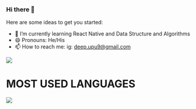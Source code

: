 ### Hi there 👋

Here are some ideas to get you started:

- 🌱 I’m currently learning React Native and Data Structure and Algorithms
- 😄 Pronouns: He/His
- 📫 How to reach me: ig: deep.upu9@gmail.com

<img src="https://github-readme-stats.vercel.app/api?username=oops-shlok&show_icons=true&theme=onedark" >

<h1>MOST USED LANGUAGES</h1>
<img src="https://github-readme-stats.vercel.app/api/top-langs/?username=oops-shlok&layout=compact">
